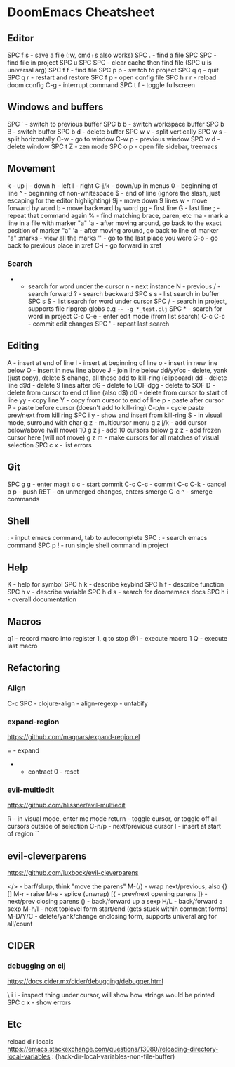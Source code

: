 # DoomEmacs Cheatsheet


## Editor 

SPC f s - save a file (:w, cmd+s also works)
SPC .   - find a file
SPC SPC - find file in project
SPC u SPC SPC - clear cache then find file (SPC u is universal arg)
SPC f f - find file
SPC p p - switch to project
SPC q q - quit
SPC q r - restart and restore
SPC f p - open config file
SPC h r r - reload doom config
C-g - interrupt command
SPC t f - toggle fullscreen


## Windows and buffers

SPC ` - switch to previous buffer
SPC b b - switch workspace buffer
SPC b B - switch buffer
SPC b d - delete buffer
SPC w v - split vertically
SPC w s - split horizontally
C-w <number> - go to window
C-w p - previous window
SPC w d - delete window
SPC t Z - zen mode
SPC o p - open file sidebar, treemacs


## Movement

k - up
j - down
h - left
l - right
C-j/k - down/up in menus
0 - beginning of line
^ - beginning of non-whitespace
\$ - end of line (ignore the slash, just escaping for the editor highlighting)
9j - move down 9 lines
w - move forward by word
b - move backward by word
gg - first line
G - last line
; - repeat that command again
% - find matching brace, paren, etc
ma - mark a line in a file with marker "a"
`a - after moving around, go back to the exact position of marker "a"
'a - after moving around, go back to line of marker "a"
:marks - view all the marks
'' - go to the last place you were
C-o - go back to previous place in xref
C-i - go forward in xref


### Search

* - search for word under the cursor
    n - next instance
    N - previous
/ - search forward
? - search backward
SPC s s - list search in buffer
SPC s S - list search for word under cursor
SPC / - search in project, supports file ripgrep globs e.g `-- -g *_test.clj`
SPC * - search for word in project
C-c C-e - enter edit mode (from list search)
C-c C-c - commit edit changes
SPC ' - repeat last search


## Editing

A - insert at end of line
I - insert at beginning of line
o - insert in new line below
O - insert in new line above
J - join line below
dd/yy/cc - delete, yank (just copy), delete & change, all these add to kill-ring (clipboard)
dd - delete line
d9d - delete 9 lines after
dG - delete to EOF
dgg - delete to SOF
D - delete from cursor to end of line (also d$)
d0 - delete from cursor to start of line
yy - copy line
Y - copy from cursor to end of line
p - paste after cursor
P - paste before cursor (doesn't add to kill-ring)
C-p/n - cycle paste prev/next from kill ring
SPC i y - show and insert from kill-ring
S - in visual mode, surround with char
g z - multicursor menu
g z j/k - add cursor below/above (will move)
10 g z j - add 10 cursors below
g z z - add frozen cursor here (will not move)
g z m - make cursors for all matches of visual selection
SPC c x - list errors


## Git

SPC g g - enter magit
  c c - start commit
    C-c C-c - commit
    C-c C-k - cancel
  p p - push
RET - on unmerged changes, enters smerge
C-c ^ - smerge commands


## Shell
: - input emacs command, tab to autocomplete
SPC : - search emacs command
SPC p ! - run single shell command in project


## Help

K - help for symbol
SPC h k - describe keybind
SPC h f - describe function 
SPC h v - describe variable
SPC h d s - search for doomemacs docs
SPC h i - overall documentation


## Macros

q1 - record macro into register 1, q to stop
@1 - execute macro 1
Q - execute last macro


## Refactoring

### Align

C-c SPC - clojure-align
<none> - align-regexp
<none> - untabify

### expand-region

https://github.com/magnars/expand-region.el

= - expand 
- - contract
0 - reset


### evil-multiedit

https://github.com/hlissner/evil-multiedit

R - in visual mode, enter mc mode
return - toggle cursor, or toggle off all cursors outside of selection
C-n/p - next/previous cursor
I - insert at start of region
``

## evil-cleverparens

https://github.com/luxbock/evil-cleverparens

</> - barf/slurp, think "move the parens"
M-(/) - wrap next/previous, also {}[]
M-r - raise
M-s - splice (unwrap)
[{ - prev/next opening parens
]} - next/prev closing parens
() - back/forward up a sexp
H/L - back/forward a sexp
M-h/l - next toplevel form start/end (gets stuck within comment forms)
M-D/Y/C - delete/yank/change enclosing form, supports univeral arg for all/count


## CIDER

### debugging on clj
https://docs.cider.mx/cider/debugging/debugger.html

\ i i - inspect thing under cursor, will show how strings would be printed
SPC c x - show errors

## Etc

reload dir locals https://emacs.stackexchange.com/questions/13080/reloading-directory-local-variables
: (hack-dir-local-variables-non-file-buffer)
